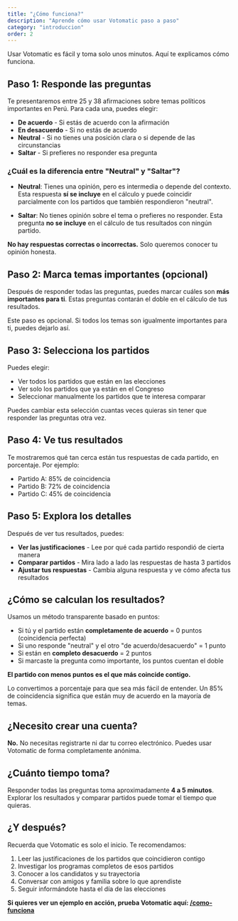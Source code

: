```yaml
---
title: "¿Cómo funciona?"
description: "Aprende cómo usar Votomatic paso a paso"
category: "introduccion"
order: 2
---
```


Usar Votomatic es fácil y toma solo unos minutos. Aquí te explicamos cómo funciona.

## Paso 1: Responde las preguntas

Te presentaremos entre 25 y 38 afirmaciones sobre temas políticos importantes en Perú. Para cada una, puedes elegir:

- **De acuerdo** - Si estás de acuerdo con la afirmación
- **En desacuerdo** - Si no estás de acuerdo
- **Neutral** - Si no tienes una posición clara o si depende de las circunstancias
- **Saltar** - Si prefieres no responder esa pregunta

### ¿Cuál es la diferencia entre "Neutral" y "Saltar"?

- **Neutral**: Tienes una opinión, pero es intermedia o depende del contexto. Esta respuesta **sí se incluye** en el cálculo y puede coincidir parcialmente con los partidos que también respondieron "neutral".

- **Saltar**: No tienes opinión sobre el tema o prefieres no responder. Esta pregunta **no se incluye** en el cálculo de tus resultados con ningún partido.

**No hay respuestas correctas o incorrectas.** Solo queremos conocer tu opinión honesta.

## Paso 2: Marca temas importantes (opcional)

Después de responder todas las preguntas, puedes marcar cuáles son **más importantes para ti**. Estas preguntas contarán el doble en el cálculo de tus resultados.

Este paso es opcional. Si todos los temas son igualmente importantes para ti, puedes dejarlo así.

## Paso 3: Selecciona los partidos

Puedes elegir:

- Ver todos los partidos que están en las elecciones
- Ver solo los partidos que ya están en el Congreso
- Seleccionar manualmente los partidos que te interesa comparar

Puedes cambiar esta selección cuantas veces quieras sin tener que responder las preguntas otra vez.

## Paso 4: Ve tus resultados

Te mostraremos qué tan cerca están tus respuestas de cada partido, en porcentaje. Por ejemplo:

- Partido A: 85% de coincidencia
- Partido B: 72% de coincidencia
- Partido C: 45% de coincidencia

## Paso 5: Explora los detalles

Después de ver tus resultados, puedes:

- **Ver las justificaciones** - Lee por qué cada partido respondió de cierta manera
- **Comparar partidos** - Mira lado a lado las respuestas de hasta 3 partidos
- **Ajustar tus respuestas** - Cambia alguna respuesta y ve cómo afecta tus resultados

## ¿Cómo se calculan los resultados?

Usamos un método transparente basado en puntos:

- Si tú y el partido están **completamente de acuerdo** = 0 puntos (coincidencia perfecta)
- Si uno responde "neutral" y el otro "de acuerdo/desacuerdo" = 1 punto
- Si están en **completo desacuerdo** = 2 puntos
- Si marcaste la pregunta como importante, los puntos cuentan el doble

**El partido con menos puntos es el que más coincide contigo.**

Lo convertimos a porcentaje para que sea más fácil de entender. Un 85% de coincidencia significa que están muy de acuerdo en la mayoría de temas.

## ¿Necesito crear una cuenta?

**No.** No necesitas registrarte ni dar tu correo electrónico. Puedes usar Votomatic de forma completamente anónima.

## ¿Cuánto tiempo toma?

Responder todas las preguntas toma aproximadamente **4 a 5 minutos**. Explorar los resultados y comparar partidos puede tomar el tiempo que quieras.

## ¿Y después?

Recuerda que Votomatic es solo el inicio. Te recomendamos:

1. Leer las justificaciones de los partidos que coincidieron contigo
2. Investigar los programas completos de esos partidos
3. Conocer a los candidatos y su trayectoria
4. Conversar con amigos y familia sobre lo que aprendiste
5. Seguir informándote hasta el día de las elecciones

**Si quieres ver un ejemplo en acción, prueba Votomatic aquí: [/como-funciona](/como-funciona)**
